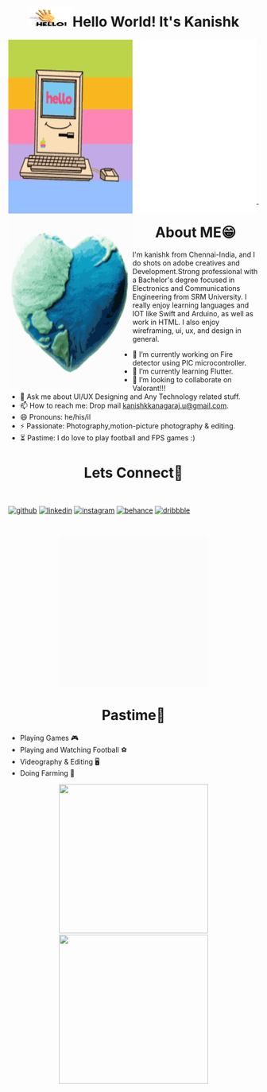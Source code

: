 # <div align="center" ><img width="90" height="40" src="https://github.com/kanishk-k-u/kanishk-k-u/blob/master/tenor.gif">Hello World! It's Kanishk
  
<p >
 <img align="left" width="250" height="350" src="https://github.com/kanishk-k-u/kanishk-k-u/blob/master/hello.gif">
  <img align="left" width="250" height="350" src="https://github.com/kanishk-k-u/kanishk-k-u/blob/master/giphy%20(1).gif">
  <img align="left" width="250" height="350" src="https://github.com/kanishk-k-u/kanishk-k-u/blob/master/world.gif">
</p>

<br /><br /><br /><br /><br /><br /><br /><br /><br /><br /><br /><br /><br /><br /><br />
<p>
  <br />
  </p>
  <p>
  <br />
  </p>
<hr/>

# <div align="center" >About ME😁 </div>

 I'm kanishk from Chennai-India, and I do shots on adobe creatives and Development.Strong professional with a Bachelor's degree focused in Electronics and Communications Engineering from SRM University.  I really enjoy learning languages and IOT like Swift and Arduino, as well as work in HTML. I also enjoy wireframing, ui, ux, and design in general.


- 🔭 I’m currently working on Fire detector using PIC microcontroller.
- 🌱 I’m currently learning Flutter.
- 👯 I’m looking to collaborate on Valorant!!!
- 💬 Ask me about UI/UX Designing and Any Technology related stuff.
- 📫 How to reach me: Drop mail kanishkkanagaraj.u@gmail.com.
- 😄 Pronouns: he/his/il
- ⚡  Passionate: Photography,motion-picture photography & editing.
- ⏳ Pastime: I do love to play football and FPS games :)


# <div align="center" >Lets Connect📱 </div>
<p>
  <br />
  </p>

[<img src='https://cdn.jsdelivr.net/npm/simple-icons@3.0.1/icons/github.svg' alt='github' height='40'>](https://github.com/Kanishk-K-U)  [<img src='https://cdn.jsdelivr.net/npm/simple-icons@3.0.1/icons/linkedin.svg' alt='linkedin' height='40'>](https://www.linkedin.com/in/kanishk-k-u/)  [<img src='https://cdn.jsdelivr.net/npm/simple-icons@3.0.1/icons/instagram.svg' alt='instagram' height='40'>](https://www.instagram.com/kanimage_factory/)  [<img src='https://cdn.jsdelivr.net/npm/simple-icons@3.0.1/icons/behance.svg' alt='behance' height='40'>](https://www.behance.net/kukanishk)  [<img src='https://cdn.jsdelivr.net/npm/simple-icons@3.0.1/icons/dribbble.svg' alt='dribbble' height='40'>](https://dribbble.com/kanishk-k-u) 

<p>
  <br />
  </p>

<div align="center" >
  <img width="300" height="300" src="https://github.com/kanishk-k-u/kanishk-k-u/blob/master/cnct.gif">
</div>

# <div align="center" > Pastime🤖</div>

- Playing Games 🎮
- Playing and Watching Football ️⚽️
- Videography & Editing 🖥
- Doing Farming 🌱

<div align="center" >
  <img width="300" height="300" src="https://tenor.com/view/messi-leo-leonel-messi-soccer-gif-10922949">
  <img width="300" height="300" src="https://tenor.com/view/jojo-jotaro-darby-play-valorant-gif-17386898">
  </div>


  
